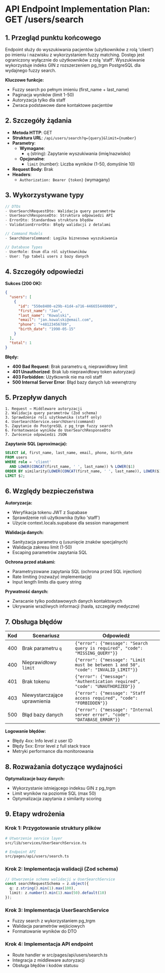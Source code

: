 # API Endpoint Implementation Plan: GET /users/search

## 1. Przegląd punktu końcowego

Endpoint służy do wyszukiwania pacjentów (użytkowników z rolą 'client') po imieniu i nazwisku z wykorzystaniem fuzzy matching. Dostęp jest ograniczony wyłącznie do użytkowników z rolą 'staff'. Wyszukiwanie wykorzystuje indeks GIN z rozszerzeniem pg_trgm PostgreSQL dla wydajnego fuzzy search.

**Kluczowe funkcje:**
- Fuzzy search po pełnym imieniu (first_name + last_name)
- Paginacja wyników (limit 1-50)
- Autoryzacja tylko dla staff
- Zwraca podstawowe dane kontaktowe pacjentów

## 2. Szczegóły żądania

- **Metoda HTTP**: GET
- **Struktura URL**: `/api/users/search?q={query}&limit={number}`
- **Parametry**:
  - **Wymagane**: 
    - `q` (string): Zapytanie wyszukiwania (imię/nazwisko)
  - **Opcjonalne**: 
    - `limit` (number): Liczba wyników (1-50, domyślnie 10)
- **Request Body**: Brak
- **Headers**: 
  - `Authorization: Bearer {token}` (wymagany)

## 3. Wykorzystywane typy

```typescript
// DTOs
- UserSearchRequestDto: Walidacja query parametrów
- UserSearchResponseDto: Struktura odpowiedzi API
- ErrorDto: Standardowa struktura błędów
- ValidationErrorDto: Błędy walidacji z detalami

// Command Models  
- SearchUsersCommand: Logika biznesowa wyszukiwania

// Database Types
- UserRole: Enum dla ról użytkowników
- User: Typ tabeli users z bazy danych
```

## 4. Szczegóły odpowiedzi

**Sukces (200 OK):**
```json
{
  "users": [
    {
      "id": "550e8400-e29b-41d4-a716-446655440000",
      "first_name": "Jan", 
      "last_name": "Kowalski",
      "email": "jan.kowalski@email.com",
      "phone": "+48123456789",
      "birth_date": "1990-05-15"
    }
  ],
  "total": 1
}
```

**Błędy:**
- **400 Bad Request**: Brak parametru q, nieprawidłowy limit
- **401 Unauthorized**: Brak lub nieprawidłowy token autoryzacji  
- **403 Forbidden**: Użytkownik nie ma roli staff
- **500 Internal Server Error**: Błąd bazy danych lub wewnętrzny

## 5. Przepływ danych

```
1. Request → Middleware autoryzacji
2. Walidacja query parametrów (Zod schema)
3. Sprawdzenie roli użytkownika (staff only)
4. UserSearchService.searchUsers(command)
5. Zapytanie do PostgreSQL z pg_trgm fuzzy search
6. Formatowanie wyników do UserSearchResponseDto
7. Zwrócenie odpowiedzi JSON
```

**Zapytanie SQL (aproximacja):**
```sql
SELECT id, first_name, last_name, email, phone, birth_date
FROM users 
WHERE role = 'client' 
  AND LOWER(CONCAT(first_name, ' ', last_name)) % LOWER($1)
ORDER BY similarity(LOWER(CONCAT(first_name, ' ', last_name)), LOWER($1)) DESC
LIMIT $2;
```

## 6. Względy bezpieczeństwa

**Autoryzacja:**
- Weryfikacja tokenu JWT z Supabase
- Sprawdzenie roli użytkownika (tylko 'staff')
- Użycie context.locals.supabase dla session management

**Walidacja danych:**
- Sanityzacja parametru q (usunięcie znaków specjalnych)
- Walidacja zakresu limit (1-50)
- Escaping parametrów zapytania SQL

**Ochrona przed atakami:**
- Parametryzowane zapytania SQL (ochrona przed SQL injection)
- Rate limiting (rozważyć implementację)
- Input length limits dla query string

**Prywatność danych:**
- Zwracanie tylko podstawowych danych kontaktowych
- Ukrywanie wrażliwych informacji (hasła, szczegóły medyczne)

## 7. Obsługa błędów

| Kod | Scenariusz | Odpowiedź |
|-----|------------|-----------|
| 400 | Brak parametru `q` | `{"error": {"message": "Search query is required", "code": "MISSING_QUERY"}}` |
| 400 | Nieprawidłowy `limit` | `{"error": {"message": "Limit must be between 1 and 50", "code": "INVALID_LIMIT"}}` |
| 401 | Brak tokenu | `{"error": {"message": "Authentication required", "code": "UNAUTHORIZED"}}` |
| 403 | Niewystarczające uprawnienia | `{"error": {"message": "Staff access required", "code": "FORBIDDEN"}}` |
| 500 | Błąd bazy danych | `{"error": {"message": "Internal server error", "code": "DATABASE_ERROR"}}` |

**Logowanie błędów:**
- Błędy 4xx: Info level z user ID
- Błędy 5xx: Error level z full stack trace
- Metryki performance dla monitorowania

## 8. Rozważania dotyczące wydajności

**Optymalizacje bazy danych:**
- Wykorzystanie istniejącego indeksu GIN z pg_trgm
- Limit wyników na poziomie SQL (max 50)
- Optymalizacja zapytania z similarity scoring

## 9. Etapy wdrożenia

### Krok 1: Przygotowanie struktury plików
```bash
# Utworzenie service layer
src/lib/services/UserSearchService.ts

# Endpoint API  
src/pages/api/users/search.ts
```

### Krok 2: Implementacja walidacji (Zod schema)
```typescript
// Utworzenie schema walidacji w UserSearchService
const searchRequestSchema = z.object({
  q: z.string().min(1).max(100),
  limit: z.number().min(1).max(50).default(10)
});
```

### Krok 3: Implementacja UserSearchService
- Fuzzy search z wykorzystaniem pg_trgm
- Walidacja parametrów wejściowych
- Formatowanie wyników do DTO

### Krok 4: Implementacja API endpoint
- Route handler w src/pages/api/users/search.ts
- Integracja z middleware autoryzacji
- Obsługa błędów i kodów statusu

